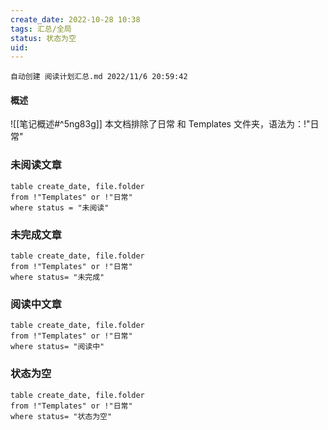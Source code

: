 ```yaml
---
create_date: 2022-10-28 10:38 
tags: 汇总/全局
status: 状态为空
uid: 
---
```

```yamledit
自动创建 阅读计划汇总.md 2022/11/6 20:59:42
```

#### 概述

![[笔记概述#^5ng83g]]
本文档排除了日常 和 Templates 文件夹，语法为：!"日常"


### 未阅读文章

```dataview
table create_date, file.folder
from !"Templates" or !"日常"
where status = "未阅读"
```



### 未完成文章 

```dataview
table create_date, file.folder
from !"Templates" or !"日常"
where status= "未完成"
```

### 阅读中文章

```dataview
table create_date, file.folder
from !"Templates" or !"日常"
where status= "阅读中"
```

### 状态为空

```dataview
table create_date, file.folder
from !"Templates" or !"日常"
where status= "状态为空"
```